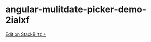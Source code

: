 # angular-mulitdate-picker-demo-2ialxf

[Edit on StackBlitz ⚡️](https://stackblitz.com/edit/angular-mulitdate-picker-demo-2ialxf)